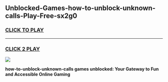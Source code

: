 
## Unblocked-Games-how-to-unblock-unknown-calls-Play-Free-sx2g0
<h3>
<a href="https://premium76.site?title=how-to-unblock-unknown-calls&ref=18A1">CLICK TO PLAY</a></h3>
<hr>

<h3>
<a href="https://premium76.site?title=how-to-unblock-unknown-calls&ref=18A1">CLICK 2 PLAY</a>
  
</h3>

<a href="https://premium76.site?title=how-to-unblock-unknown-calls&ref=18A1"><img src="https://clearcache.store/games.png"></a>


**how-to-unblock-unknown-calls games unblocked: Your Gateway to Fun and Accessible Online Gaming**
